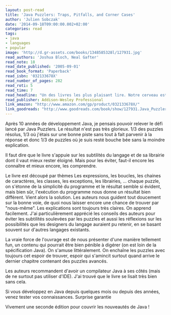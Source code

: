 ```yaml
---
layout: post-read
title: 'Java Puzzlers: Traps, Pitfalls, and Corner Cases'
author: 'Julien Sobczak'
date: '2014-09-18T09:00:00.002+02:00'
categories: read
tags:
- java
- languages
- popular
image: 'http://d.gr-assets.com/books/1348585328l/127931.jpg'
read_authors: 'Joshua Bloch, Neal Gafter'
read_note: 18
read_date_published: '2005-09-01'
read_book_format: 'Paperback'
read_isbn: '032133678X'
read_number_of_pages: 282
read_roti: 5
read_time: 7
read_headline: "Un des livres les plus plaisant lire. Notre cerveau est mis rude épreuve mais une chose est sûre, on s'amuse du début la fin."
read_publisher: Addison-Wesley Professional
link_amazon: "http://www.amazon.com/gp/product/032133678X/"
link_goodreads: "http://www.goodreads.com/book/show/127931.Java_Puzzlers"
---
```



Après 10 années de développement Java, je pensais pouvoir relever le défi lancé par Java Puzzlers. Le résultat n'est pas très glorieux. 1/3 des puzzles résolus, 1/3 où j'étais sur une bonne piste sans tout à fait parvenir à la réponse et donc 1/3 de puzzles où je suis resté bouche bée sans la moindre explication.

Il faut dire que le livre s'appuie sur les subtilités du langage et de sa librairie dont il vaut mieux rester éloigné. Mais pour les éviter, faut-il encore les connaître et mieux encore, les comprendre.

Le livre est découpé par thèmes Les expressions, les boucles, les chaines de caractères, les classes, les exceptions, les librairies, ... chaque puzzle, on s'étonne de la simplicité du programme et le résultat semble si évident, mais bien sûr, l'exécution du programme nous donne un résultat bien différent. Vient alors la solution. Les auteurs nous guident tout doucement sur la bonne voie, de quoi nous laisser encore une chance de trouver par "nous-même". Les explications sont toujours très claires. On apprend facilement. J'ai particulièrement apprécié les conseils des auteurs pour éviter les subtilités soulevées par les puzzles et aussi les réflexions sur les possibilités que les designers du langage auraient pu retenir, en se basant souvent sur d'autres langages existants.

La vraie force de l'ouvrage est de nous présenter d'une manière tellement fun, un contenu qui pourrait être bien pénible à digérer (on est loin de la spécification Java). On s'amuse littéralement. On enchaîne les puzzles avec toujours cet espoir de trouver, espoir qui s'amincit surtout quand arrive le dernier chapitre contenant des puzzles avancés.

Les auteurs recommandent d'avoir un compilateur Java à ses côtés (mais de ne surtout pas utiliser d'IDE). J'ai trouvé que le livre se lisait très bien sans cela.

Si vous développez en Java depuis quelques mois ou depuis des années, venez tester vos connaissances. Surprise garantie

Vivement une seconde édition pour couvrir les nouveautés de Java !

